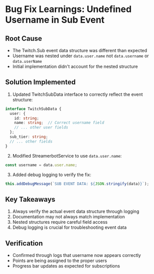 # Bug Fix Learnings: Undefined Username in Sub Event

## Root Cause
- The Twitch.Sub event data structure was different than expected
- Username was nested under `data.user.name` not `data.username` or `data.userName`
- Initial implementation didn't account for the nested structure

## Solution Implemented
1. Updated TwitchSubData interface to correctly reflect the event structure:
```typescript
interface TwitchSubData {
  user: {
    id: string;
    name: string;  // Correct username field
    // ... other user fields
  };
  sub_tier: string;
  // ... other fields
}
```

2. Modified StreamerbotService to use `data.user.name`:
```typescript
const username = data.user.name;
```

3. Added debug logging to verify the fix:
```typescript
this.addDebugMessage(`SUB EVENT DATA: ${JSON.stringify(data)}`);
```

## Key Takeaways
1. Always verify the actual event data structure through logging
2. Documentation may not always match implementation
3. Nested structures require careful field access
4. Debug logging is crucial for troubleshooting event data

## Verification
- Confirmed through logs that username now appears correctly
- Points are being assigned to the proper users
- Progress bar updates as expected for subscriptions